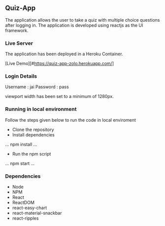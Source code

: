 ## Quiz-App

The application allows the user to take a quiz with multiple choice questions after logging in. The application is developed using reactjs as the UI framework.

### Live Server

The application has been deployed in a Heroku Container.

[Live Demo][#https://quiz-app-zolo.herokuapp.com/]

### Login Details 

Username : jai
Password : pass

viewport width has been set to a minimum of 1280px.

### Running in local environment

Follow the steps given below to run the code in local enviroment

- Clone the repository
- Install dependencies 

...
npm install
...

- Run the npm script

...
npm start
...

### Dependencies

- Node
- NPM
- React
- ReactDOM
- react-easy-chart
- react-material-snackbar
- react-ripples
